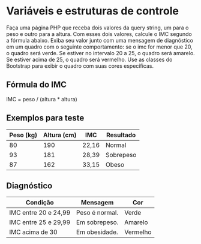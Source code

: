 # Variáveis e estruturas de controle

Faça uma página PHP que receba dois valores da query string, um para o peso e outro para a altura. Com esses dois valores, calcule o IMC segundo a fórmula abaixo. Exiba seu valor junto com uma mensagem de diagnóstico em um quadro com o seguinte comportamento: se o imc for menor que 20, o quadro será verde. Se estiver no intervalo 20 a 25, o quadro será amarelo. Se estiver acima de 25, o quadro será vermelho. Use as classes do Bootstrap para exibir o quadro com suas cores específicas.

## Fórmula do IMC
IMC = peso / (altura * altura)

## Exemplos para teste

| Peso (kg) | Altura (cm) | IMC   | Resultado |
|-----------|-------------|-------|-----------|
| 80        | 190         | 22,16 | Normal    |
| 93        | 181         | 28,39 | Sobrepeso |
| 87        | 162         | 33,15 | Obeso     |

## Diagnóstico

| Condição             | Mensagem         | Cor      |
|----------------------|------------------|----------|
| IMC entre 20 e 24,99 | Peso é normal.   | Verde    |
| IMC entre 25 e 29,99 | Em sobrepeso.    | Amarelo  |
| IMC acima de 30      | Em obesidade.    | Vermelho |

